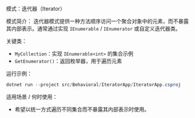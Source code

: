 模式：迭代器（Iterator）

模式简介：
迭代器模式提供一种方法顺序访问一个聚合对象中的元素，而不暴露其内部表示。通常通过实现 `IEnumerable` / `IEnumerator` 或自定义迭代器类。

关键类：
- `MyCollection`：实现 `IEnumerable<int>` 的集合示例
- `GetEnumerator()`：返回枚举器，用于遍历元素

运行示例：
```powershell
dotnet run --project src/Behavioral/IteratorApp/IteratorApp.csproj
```

适用场景 / 何时使用：
- 希望以统一方式遍历不同集合而不暴露其内部表示时使用。